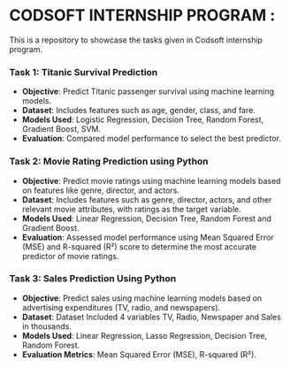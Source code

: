 # CODSOFT INTERNSHIP PROGRAM : 
This is a repository to showcase the tasks given in Codsoft internship program.

### Task 1: Titanic Survival Prediction
- **Objective**: Predict Titanic passenger survival using machine learning models.
- **Dataset**: Includes features such as age, gender, class, and fare.
- **Models Used**: Logistic Regression, Decision Tree, Random Forest, Gradient Boost, SVM.
- **Evaluation**: Compared model performance to select the best predictor.

### Task 2: Movie Rating Prediction using Python
- **Objective**: Predict movie ratings using machine learning models based on features like genre, director, and actors.
- **Dataset**: Includes features such as genre, director, actors, and other relevant movie attributes, with ratings as the target variable.
- **Models Used**: Linear Regression, Decision Tree, Random Forest and Gradient Boost.
- **Evaluation**: Assessed model performance using Mean Squared Error (MSE) and R-squared (R²) score to determine the most accurate predictor of movie ratings.

### Task 3: Sales Prediction Using Python
- **Objective**: Predict sales using machine learning models based on advertising expenditures (TV, radio, and newspapers).
- **Dataset**: Dataset Included 4 variables TV, Radio, Newspaper and Sales in thousands.
- **Models Used**: Linear Regression, Lasso Regression, Decision Tree, Random Forest.
- **Evaluation Metrics**: Mean Squared Error (MSE), R-squared (R²).



